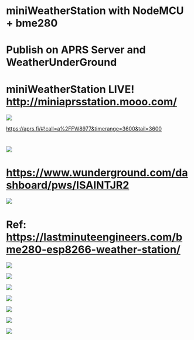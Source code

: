 # miniWeatherStation with NodeMCU + bme280

# Publish on APRS Server and WeatherUnderGround

# miniWeatherStation LIVE! http://miniaprsstation.mooo.com/


![](Images/APRS.png)

https://aprs.fi/#!call=a%2FFW8977&timerange=3600&tail=3600

#
#
![](Images/WU.png)

# https://www.wunderground.com/dashboard/pws/ISAINTJR2


![](Images/1.png)

# Ref: https://lastminuteengineers.com/bme280-esp8266-weather-station/

![](Images/2.png)

![](Images/3.png)

![](Images/4.png)

![](Images/5.png)

![](Images/Schematic_mini%20APRS%20Weather%20Station.png)

![](Images/BlynkApp.png)

![](Images/api.png)

